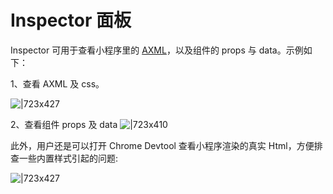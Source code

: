 # Inspector 面板

Inspector 可用于查看小程序里的 [AXML](https://opendocs.alipay.com/mini/framework/axml)，以及组件的 props 与 data。示例如下：

1、查看 AXML 及 css。

![|723x427](https://gw.alipayobjects.com/mdn/rms_dfc0fe/afts/img/A*nBkBQJnOqM8AAAAAAAAAAAAAARQnAQ#align=left&display=inline&height=692&margin=%5Bobject%20Object%5D&originHeight=1544&originWidth=2616&status=done&style=none&width=1172)

2、查看组件 props 及 data ![|723x410](https://gw.alipayobjects.com/mdn/rms_dfc0fe/afts/img/A*5BE0TKaIP9sAAAAAAAAAAAAAARQnAQ#align=left&display=inline&height=665&margin=%5Bobject%20Object%5D&originHeight=1540&originWidth=2716&status=done&style=none&width=1172)

此外，用户还是可以打开 Chrome Devtool 查看小程序渲染的真实 Html，方便排查一些内置样式引起的问题:

![|723x427](https://gw.alipayobjects.com/mdn/rms_dfc0fe/afts/img/A*WGkCQIiDQQYAAAAAAAAAAAAAARQnAQ#align=left&display=inline&height=692&margin=%5Bobject%20Object%5D&originHeight=1544&originWidth=2616&status=done&style=none&width=1172)
